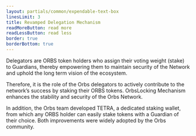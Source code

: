 ```yaml
---
layout: partials/common/expendable-text-box
linesLimit: 3
title: Revamped Delegation Mechanism
readMoreButton: read more
readLessButton: read less
border: true
borderBottom: true
---
```


Delegators are ORBS token holders who assign their voting weight (stake) to Guardians, thereby empowering them to maintain security of the Network and uphold the long term vision of the ecosystem.

Therefore, it is the role of the Orbs delegators to actively contribute to the network’s success by staking their ORBS tokens. Orbs ​Locking Mechanism​ enhances the stability and security of the Orbs Network.

In addition, the Orbs team developed TETRA​, a dedicated staking wallet, from which any ORBS holder can easily stake tokens with a Guardian of their choice. Both improvements were widely adopted by the Orbs community.
